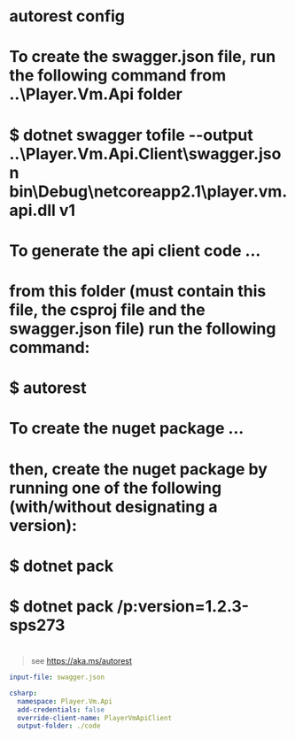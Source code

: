# autorest config

# To create the swagger.json file, run the following command from ..\Player.Vm.Api folder

# \$ dotnet swagger tofile --output ..\Player.Vm.Api.Client\swagger.json bin\Debug\netcoreapp2.1\player.vm.api.dll v1

#

# To generate the api client code ...

# from this folder (must contain this file, the csproj file and the swagger.json file) run the following command:

# \$ autorest

#

# To create the nuget package ...

# then, create the nuget package by running one of the following (with/without designating a version):

# \$ dotnet pack

# \$ dotnet pack /p:version=1.2.3-sps273

#

> see https://aka.ms/autorest

```yaml
input-file: swagger.json

csharp:
  namespace: Player.Vm.Api
  add-credentials: false
  override-client-name: PlayerVmApiClient
  output-folder: ./code
```

